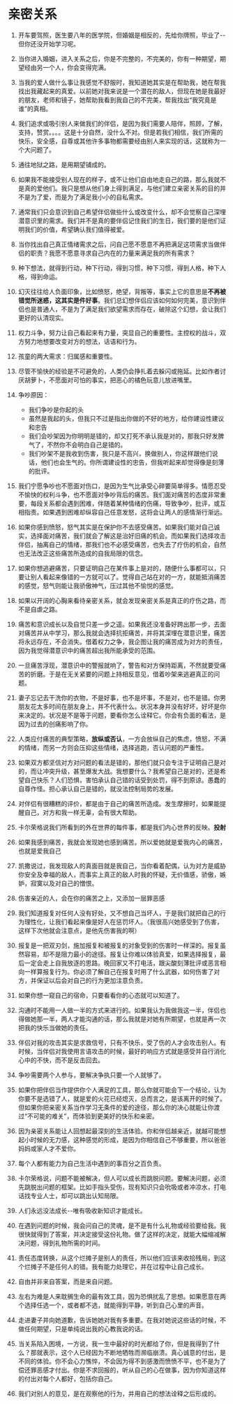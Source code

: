 # 亲密关系

1. 开车要驾照，医生要八年的医学院，但婚姻是相反的，先给你牌照，毕业了--但你还没开始学习呢。
2. 当你进入婚姻，进入关系之后，你是不完整的，不完美的，你有一种期望，期望经由另一个人，你会变得完满。
3. 当我的爱人做什么事让我感觉不舒服时，我知道她其实是在帮助我，她在帮我找出我藏起来的真爱。以前她对我来说是一个潜在的敌人，但现在她是我最好的朋友，老师和镜子，她帮助我看到我自己的不完美，帮我找出“我究竟是谁”的真相。
4. 我们追求或吸引别人来做我们的伴侣，是因为我们需要人陪伴，照顾，了解，支持，赞赏。。。。这是十分自然，没什么不对。但是若我们相信，我们所需的快乐，安全感，自尊或其他许多事物都需要经由别人来实现的话，这就称为一个大问题了。
5. 通往地狱之路，是用期望铺成的。
6. 如果我不能接受别人现在的样子，或不让他们自由地走自己的路，那么我就不是真的爱他们。我只是想从他们身上得到满足，与他们建立亲密关系的目的并不是为了爱，而是为了满足我小小的自私需求。
7. 通常我们只会意识到自己希望伴侣做些什么或改变什么，却不会觉察自己深埋潜意识里的需求。我们并不是真的要伴侣记住我们的生日，我们要的是他们证明我们的价值，希望确认我们值得被爱。
8. 当你找出自己真正情绪需求之后，问自己愿不愿意不再把满足这项需求当做伴侣的职责？我愿不愿意寻求自己内在的力量来满足我的所有需求？
9. 种下想法，就得到行动，种下行动，得到习惯，种下习惯，得到人格，种下人格，得到命运。
10. 幻灭往往给人负面印象，比如愤怒，绝望，背叛等，事实上它的意思是**不再被错觉所迷惑，这其实是件好事**。我们总幻想伴侣应该如何如何完美，意识到伴侣也是普通人，不是为了满足我们欲望需求而存在，破除这个幻想，会让我们更好的认清现实。
11. 权力斗争，努力让自己看起来有力量，突显自己的重要性。主控权的战斗，双方努力地想要改变对方的想法，话语和行为。
12. 孩童的两大需求：归属感和重要性。
13. 尽管不愉快的经验是不可避免的，人类仍会挣扎着去躲闪或拖延。比如作者讨厌胡萝卜，不愿面对可怕的事实，把恶心的橘色玩意儿放进嘴里。
14. 争吵原因：
    - 我们争吵是你起的头
    - 虽然是我起的头，但我只不过是指出你做的不好的地方，给你建设性建议和忠告
    - 我们会吵架因为你明明是错的，却又打死不承认我是对的，那我只好发脾气了，不然你不会明白自己是错的。
    - 我们吵架不是我收到伤害，我只是不高兴，换做别人，你这样跟他们说话，他们也会生气的。你所谓建设性的忠告，但我听起来却觉得像是刻薄的批评。

15. 我们宁愿争吵也不愿面对伤口，是因为生气比承受心碎要简单得多。情愿忍受不愉快的权利斗争，也不愿面对争吵背后的痛苦。我们面对痛苦的态度非常重要，每段关系都会遇到困难，伴随着某种情绪的伤痛，导致争吵，批评，或互相指责。如果遇到困难却纵容自己任意发怒，这将会让两人的感情渐行渐远。
16. 如果你感到愤怒，怒气其实是在保护你不去感受痛苦。如果我们能对自己诚实，选择面对痛苦，我们就会了解这是治好旧痛的机会。而如果我们选择攻击伴侣，抽离自己的情绪，那我们也不必感受痛苦，也失去了疗伤的机会，自然也无法改正这些痛苦所造成的自我局限的信念。
17. 如果你想逃避痛苦，只要证明自己在某件事上是对的，随便什么事都可以，只要让别人看起来像错的一方就可以了。觉得自己站在对的一方，就能抵消痛苦的感觉，怒气则能让我骄傲神气，压过其他不愉悦的感觉。
18. 如果以开阔的心胸来看待亲密关系，就会发现亲密关系是真正的疗伤之路，而不是自虐之路。
19. 痛苦和意识成长以及自觉只差一步之遥。如果我还没准备好跨出那一步，去面对痛苦并从中学习，那么我就会选择抗拒痛苦，并将其深埋在潜意识里，痛苦将永远存在，不会消失。借着权力之争，我企图让我的痛苦成为对方的责任，因为我觉得潜意识中的痛苦超出我所能承受的范围。
20. 一旦痛苦浮现，潜意识中的警报就响了，警告和对方保持距离，不然就要受痛苦的折磨。于是在无关紧要的问题上持相反意见，借着吵架来逃避真正的问题。
21. 妻子忘记去干洗你的衣物，不是好事，也不是坏事，不是对，也不是错。你男朋友花太多时间在朋友身上，并不代表什么。状况本身并没有好坏，好坏是你来决定的。状况是不是等于问题，要看你怎么诠释它。你会有负面的看法，是因为过去的创痛影响了你。
22. 人类应付痛苦的典型策略，**放纵或否认**，一方会放纵自己的焦虑，愤怒，不满的情绪，而另一方则会压抑这些情绪，选择逃跑，否认问题的严重性。
23. 如果双方都坚信对方对问题的看法是错的，那他们就只会专注于证明自己是对的，而让冲突升级，甚至爆发大战。我想要什么？我希望自己是对的，还是希望自己快乐？人们恐惧，害怕承认自己错的话受到处罚，得不到原谅。愚蠢的自尊作怪。担心承认自己是错的，就没法控制局势的发展。
24. 对伴侣有很糟糕的评价，都是由于自己的痛苦所造成。发生摩擦时，如果能提醒自己，对方和我一样无辜，会有很大帮助。
25. 卡尔荣格说我们所看到的外在世界的每件事，都是我们内心世界的反映。**投射**
26. 如果我感到痛苦，我就会发现她也感到痛苦。所以爱她就是爱我内心的痛苦，也就是爱我自己
27. 凯撒说过，我发现敌人的真面目就是我自己，当你看着配偶，认为对方是威胁你安全及幸福的敌人，而事实上真正的敌人时我的怀疑，无价值感，骄傲，嫉妒，寂寞以及对自己的憎恨。
28. 伤害亲近的人，会在你的痛苦之上，又添加一层罪恶感
29. 我们知道报复对任何人没有好处，又不想自己当坏人，于是我们就把自己的行为理性化，让我们看起来像是好人在惩罚坏人。（我很高兴她感受到了伤害，这样下次他就会注意点，是他先伤害我的啊）
30. 报复是一把双刃剑，施加报复和被报复的对象受到的伤害时一样深的。报复虽然容易，却不是阻力最小的途径。报复让你难以体验真爱，如果选择报复，最后一定会走上自我放逐的思路。晚回家又不打电活，跟尖酸刻薄批评或恶言相向一样算报复行为。你必须了解自己在报复时用了什么武器，如何伤害了对方，并保证以后会对自己的行为更加注意负责。
31. 如果你想一窥自己的宿命，只要看看你的心态就可以知道了。
32. 沟通时不能用一人做一半的方式来进行的。如果我认为我做我这一半，伴侣也得做她那一半，两人才能沟通的话，那么我就是对她有所期望，也就是再一次把我的快乐当做她的责任。
33. 伴侣对我的攻击其实是求救信号，只有不快乐，受了伤的人才会攻击别人。有时候，当伴侣对我使用言语攻击的时候，最好的响应方式就是感受并自行消化心中的不快，而不是反击回去。
34. 争吵需要两个人参与，要解决争执只要一个人就够了。
35. 如果你把伴侣当作提供你个人满足的工具，那么你就可能会下一个结论，认为你要不是选错了人，就是爱的火花已经熄灭，总而言之，是该离开的时候了。但如果你把亲密关系当作学习无条件的爱的途径，那么你的决心就能让你渡过“不可能的难关”，而体验到更美好的快乐和亲密。
36. 因为亲密关系能让人回想起最深刻的生活体验。你和伴侣越亲近，就越可能想起小时候的无力感，这种感觉的形成，是因为你相信自己不够重要，所以爸爸妈妈或家人才不爱你。
37. 每个人都有能力为自己生活中遇到的事百分之百负责。
38. 卡尔荣格说，问题不能被解决，但人可以成长而跳脱问题。要解决问题，必须先跳脱出问题的框架。比如手指头受伤，现有知识只会吮吸或者冲凉水，打电话找专业人士，却可以跳出认知局限。
39. 人们永远没法成长--唯有吸收新知识才能成长。
40. 在遇到问题的时候，我会问自己的灵魂，是不是有什么礼物或经验要给我。我很快就得到了答案，并决定接受这份礼物。做了这样的决定，就能大幅缩减解决问题，得到礼物所需的时间。
41. 责任态度转换，从这个烂摊子是别人的责任，所以他们应该来收拾残局，到这个烂摊子不是任何人的错。我有能力处理它，并在过程中让自己成长。
42. 自由并非来自答案，而是来自问题。
43. 左右为难是人来耽搁生命的最有效工具，因为恐惧扰乱了思想。如果愿意在两个选择任选一个，或者都不选，就能得到平静，听到自己心里的声音。
44. 走进妻子并向她道歉，告诉她她对我有多重要。在我对她说这些话的时候，不做任何期望，只是单纯说出我的心教我说的话。
45. 当关系陷入困境，一方说，我一生中最好的时光都给了你，但是我得到了什么？那就表示，这个人已经因为不断地牺牲而濒临崩溃。真心诚意的付出，是不同的体验。你不会心力憔悴，不会因为得不到感激而愤愤不平，也不是为了偿还罪恶感才付出。你是不求回报的，听从自己的心在做事，因为你知道这样的付出对每个人都好，包括你自己。
46. 我们对别人的意见，是在观察他的行为，并用自己的想法诠释之后形成的。

